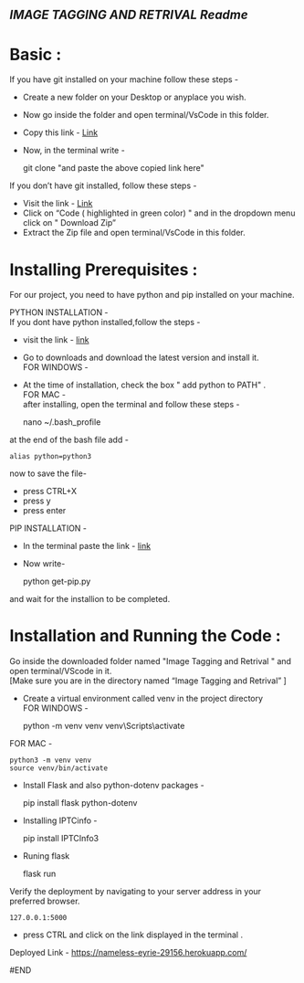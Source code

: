 _IMAGE TAGGING AND RETRIVAL Readme_
-----------------------------------

Basic :
=======

If you have git installed on your machine follow these steps -

*   Create a new folder on your Desktop or anyplace you wish.
*   Now go inside the folder and open terminal/VsCode in this folder.
*   Copy this link - [Link](https://github.com/shubhamByte/Image_Tagging_and_Retrival.git)
*   Now, in the terminal write -

    git clone "and paste the above copied link here"
    

If you don’t have git installed, follow these steps -

*   Visit the link - [Link](https://github.com/shubhamByte/Image_Tagging_and_Retrival.git)
*   Click on “Code ( highlighted in green color) " and in the dropdown menu click on " Download Zip”
*   Extract the Zip file and open terminal/VsCode in this folder.

Installing Prerequisites :
==========================

For our project, you need to have python and pip installed on your machine.

PYTHON INSTALLATION -  
If you dont have python installed,follow the steps -

*   visit the link - [link](https://www.python.org/)
*   Go to downloads and download the latest version and install it.  
    FOR WINDOWS -
*   At the time of installation, check the box " add python to PATH" .  
    FOR MAC -  
    after installing, open the terminal and follow these steps -

    nano ~/.bash_profile
    

at the end of the bash file add -

    alias python=python3
    

now to save the file-

*   press CTRL+X
*   press y
*   press enter

PIP INSTALLATION -

*   In the terminal paste the link - [link](https://bootstrap.pypa.io/get-pip.py)
*   Now write-

    python get-pip.py
    

and wait for the installion to be completed.

Installation and Running the Code :
===================================

Go inside the downloaded folder named "Image Tagging and Retrival " and open terminal/VScode in it.  
\[Make sure you are in the directory named “Image Tagging and Retrival” \]

*   Create a virtual environment called venv in the project directory  
    FOR WINDOWS -

    python -m venv venv
    venv\Scripts\activate
    

FOR MAC -

    python3 -m venv venv
    source venv/bin/activate
    

*   Install Flask and also python-dotenv packages -

    pip install flask python-dotenv
    

*   Installing IPTCinfo -

    pip install IPTCInfo3
    

*   Runing flask

    flask run
    

Verify the deployment by navigating to your server address in your preferred browser.

    127.0.0.1:5000
    

*   press CTRL and click on the link displayed in the terminal .

Deployed Link  -  https://nameless-eyrie-29156.herokuapp.com/

#END
